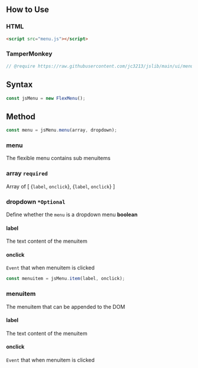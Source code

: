 ## How to Use
### HTML
```HTML
<script src="menu.js"></script>
```
### TamperMonkey
```javascript
// @require https://raw.githubusercontent.com/jc3213/jslib/main/ui/menu.js
```
## Syntax
```javascript
const jsMenu = new FlexMenu();
```
## Method
```javascript
const menu = jsMenu.menu(array, dropdown);
```
### menu
The flexible menu contains sub menuitems
### array `required`
Array of [ {`label`, `onclick`}, {`label`, `onclick`} ]
### dropdown `*Optional`
Define whether the `menu` is a dropdown menu **boolean**
#### label
The text content of the menuitem
#### onclick
`Event` that when menuitem is clicked
```javascript
const menuitem = jsMenu.item(label, onclick);
```
### menuitem
The menuitem that can be appended to the DOM
#### label
The text content of the menuitem
#### onclick
`Event` that when menuitem is clicked
